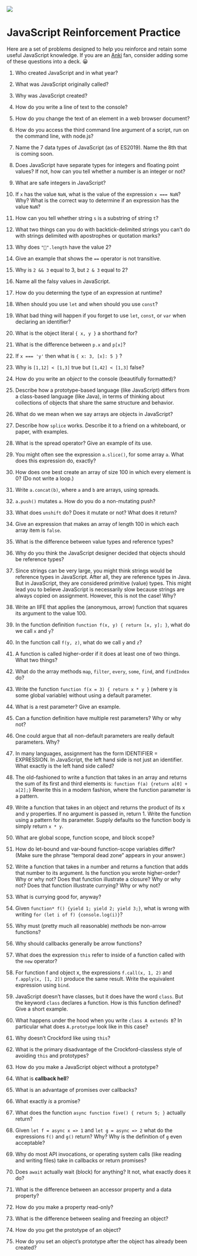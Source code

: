 <img src="https://raw.githubusercontent.com/rtoal/polyglot/master/docs/resources/javascript-logo-64.png">

# JavaScript Reinforcement Practice

Here are a set of problems designed to help you reinforce and retain some useful JavaScript knowledge. If you are an [Anki](https://apps.ankiweb.net/) fan, consider adding some of these questions into a deck. 😀

1. Who created JavaScript and in what year?

1. What was JavaScript originally called?

1. Why was JavaScript created?

1. How do you write a line of text to the console?

1. How do you change the text of an element in a web browser document?

1. How do you access the third command line argument of a script, run on the command line, with node.js?

1. Name the 7 data types of JavaScript (as of ES2019). Name the 8th that is coming soon.

1. Does JavaScript have separate types for integers and floating point values? If not, how can you tell whether a number is an integer or not?

1. What are safe integers in JavaScript?

1. If `x` has the value `NaN`, what is the value of the expression `x === NaN`? Why? What is the correct way to determine if an expression has the value `NaN`?

1. How can you tell whether string `s` is a substring of string `t`?

1. What two things can you do with backtick-delimited strings you can’t do with strings delimited with apostrophes or quotation marks?

1. Why does `"🤣".length` have the value 2?

1. Give an example that shows the `==` operator is not transitive.

1. Why is `2 && 3` equal to 3, but `2 & 3` equal to 2?

1. Name all the falsy values in JavaScript.

1. How do you determing the type of an expression at runtime?

1. When should you use `let` and when should you use `const`?

1. What bad thing will happen if you forget to use `let`, `const`, or `var` when declaring an identifier?

1. What is the object literal `{ x, y }` a shorthand for?

1. What is the difference between `p.x` and `p[x]`?

1. If `x === 'y'` then what is `{ x: 3, [x]: 5 }` ?

1. Why is `[1,12] < [1,3]` true but `[1,42] < [1,3]` false?

1. How do you write an _object_ to the console (beautifully formatted)?

1. Describe how a prototype-based language (like JavaScript) differs from a class-based language (like Java), in terms of thinking about collections of objects that share the same structure and behavior.

1. What do we mean when we say arrays are objects in JavaScript?

1. Describe how `splice` works. Describe it to a friend on a whiteboard, or paper, with examples.

1. What is the spread operator? Give an example of its use.

1. You might often see the expression `a.slice()`, for some array `a`. What does this expression do, exactly?

1. How does one best create an array of size 100 in which every element is 0? (Do not write a loop.)

1. Write `a.concat(b)`, where `a` and `b` are arrays, using spreads.

1. `a.push()` mutates `a`. How do you do a non-mutating push?

1. What does `unshift` do? Does it mutate or not? What does it return?

1. Give an expression that makes an array of length 100 in which each array item is `false`.

1. What is the difference between value types and reference types?

1. Why do you think the JavaScript designer decided that objects should be reference types?

1. Since strings can be very large, you might think strings would be reference types in JavaScript. After all, they are reference types in Java. But in JavaScript, they are considered primitive (value) types. This might lead you to believe JavaScript is necessarily slow because strings are always copied on assignment. However, this is not the case! Why?

1. Write an IIFE that applies the (anonymous, arrow) function that squares its argument to the value 100.

1. In the function definition `function f(x, y) { return [x, y]; }`, what do we call `x` and `y`?

1. In the function call `f(y, z)`, what do we call `y` and `z`?

1. A function is called higher-order if it does at least one of two things. What two things?

1. What do the array methods `map`, `filter`, `every`, `some`, `find`, and `findIndex` do?

1. Write the function `function f(x = 3) { return x * y }` (where y is some global variable) without using a default parameter.

1. What is a rest parameter? Give an example.

1. Can a function definition have multiple rest parameters? Why or why not?

1. One could argue that all non-default parameters are really default parameters. Why?

1. In many languages, assignment has the form IDENTIFIER = EXPRESSION. In JavaScript, the left hand side is not just an identifier. What exactly is the left hand side called?

1. The old-fashioned to write a function that takes in an array and returns the sum of its first and third elements is: `function f(a) {return a[0] + a[2];}` Rewrite this in a modern fashion, where the function parameter is a pattern.

1. Write a function that takes in an object and returns the product of its x and y properties. If no argument is passed in, return 1. Write the function using a pattern for its parameter. Supply defaults so the function body is simply return `x * y`.

1. What are global scope, function scope, and block scope?

1. How do let-bound and var-bound function-scope variables differ? (Make sure the phrase “temporal dead zone” appears in your answer.)

1. Write a function that takes in a number and returns a function that adds that number to its argument. Is the function you wrote higher-order? Why or why not? Does that function illustrate a closure? Why or why not? Does that function illustrate currying? Why or why not?

1. What is currying good for, anyway?

1. Given `function* f() {yield 1; yield 2; yield 3;}`, what is wrong with writing `for (let i of f) {console.log(i)}`? 

1. Why must (pretty much all reasonable) _methods_ be non-arrow functions?

1. Why should callbacks generally be arrow functions?

1. What does the expression `this` refer to inside of a function called with the `new` operator?

1. For function f and object x, the expressions `f.call(x, 1, 2)` and `f.apply(x, [1, 2])` produce the same result. Write the equivalent expression using `bind`.

1. JavaScript doesn’t have classes, but it does have the word `class`. But the keyword `class` declares a function. How is this function defined? Give a short example.

1. What happens under the hood when you write `class A extends B`? In particular what does `A.prototype` look like in this case?

1. Why doesn’t Crockford like using `this`?

1. What is the primary disadvantage of the Crockford-classless style of avoiding `this` and prototypes?

1. How do you make a JavaScript object without a prototype?

1. What is **callback hell**?

1. What is an advantage of promises over callbacks?

1. What exactly _is_ a promise?

1. What does the function `async function five() { return 5; }` actually return?

1. Given `let f = async x => 1` and `let g = async => 2` what do the expressions `f()` and `g()` return? Why? Why is the definition of `g` even acceptable?

1. Why do most API invocations, or operating system calls (like reading and writing files) take in callbacks or return promises?

1. Does `await` actually wait (block) for anything? It not, what exactly does it do?

1. What is the difference between an accessor property and a data property?

1. How do you make a property read-only?

1. What is the difference between sealing and freezing an object?

1. How do you get the prototype of an object?

1. How do you set an object’s prototype after the object has already been created?

